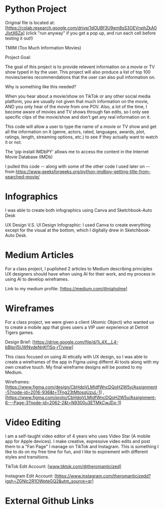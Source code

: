 # Python Project

Original file is located at: [https://colab.research.google.com/drive/1dOUBf3U9em8sS3OEVnphZkA0JIxtX6Za] (click "run anyway" if you get a pop up, and run each cell before testing it out!)

TMIM (Too Much Information Movies)

Project Goal:

The goal of this project is to provide relevent information on a movie or TV show typed in by the user. This project will also produce a list of top 100 movies/series recommendations that the user can also pull information on.

Why is something like this needed?

When you hear about a movie/show on TikTok or any other social media platform, you are usually not given that much information on the movie, AND you only hear of the movie from one POV. Also, a lot of the time, I become aware of movies and TV shows through fan edits, so I only see specific clips of the movie/show and don't get any real information on it.

This code will allow a user to type the name of a movie or TV show and get all the information on it (genre, actors, rated, languages, awards, plot, ratings, length, streaming options, etc.) to see if they actually want to watch it or not.

The 'pip install IMDbPY' allows me to access the content in the Internet Movie Database (IMDb)

I pulled this code -- along with some of the other code I used later on -- from https://www.geeksforgeeks.org/python-imdbpy-getting-title-from-searched-movie/

# Infographics

I was able to create both infographics using Canva and Sketchbook-Auto Desk

UX Design V.S. UI Design Infographic:
I used Canva to create everything except for the visual at the bottom, which I digitally drew in Sketchbook-Auto Desk.

# Medium Articles

For a class project, I puplished 2 articles to Medium describing principles UX designers should have when using AI for their work, and my process in using AI to develop wireframes.

Link to my medium profile: [https://medium.com/@niaholme]

# Wireframes

For a class project, we were given a client (Atomic Object) who wanted us to create a mobile app that gives users a VIP user experience at Detroit Tigers games.

Design Brief: [https://drive.google.com/file/d/1i_4X__L4-bBIprI5UWNvdeNnKf1Sq-rT/view]

This class focused on using AI etically with UX design, so I was able to create a wireframes of the app in Figma using differnt AI tools along with my own creative touch. My final wireframe designs will be posted to my Medium.

Wireframes: [https://www.figma.com/design/CbHdqVLMIdfWncDQoH2W5y/Assignment-5?node-id=2016-936&t=TFng23tMtosqUzuL-1] , [https://www.figma.com/proto/CbHdqVLMIdfWncDQoH2W5y/Assignment-6---Page-3?node-id=2062-2&t=N9300u3ETMkCwJDx-1]

# Video Editing

I am a self-taught video editor of 4 years who uses Video Star (A mobile app for Apple devices). I make creative, expressive video edits and post them to a "Fan Page" I manage on TikTok and Instagram. This is something I like to do on my free time for fun, and I like to expirement with different styles and transitions. 

TikTok Edit Account: [www.tiktok.com/@theromanticized] 

Instagram Edit Account: [https://www.instagram.com/theromanticizedd?igsh=ZGNlc2R1OWpteGQ2&utm_source=qr]

# External Github Links

